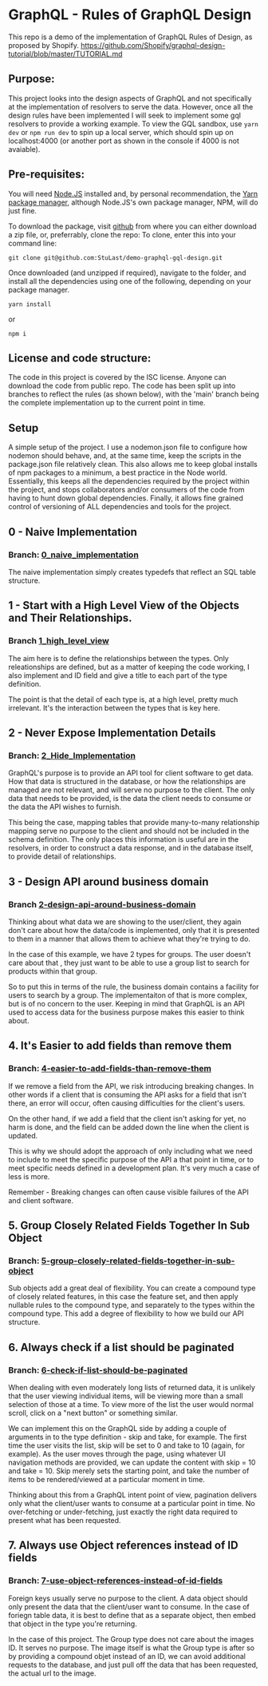 # GraphQL - Rules of GraphQL Design

This repo is a demo of the implementation of GraphQL Rules of Design, as proposed by Shopify. https://github.com/Shopify/graphql-design-tutorial/blob/master/TUTORIAL.md

## Purpose:

This project looks into the design aspects of GraphQL and not specifically at the implementation of resolvers to serve the data. However, once all the design rules have been implemented I will seek to implement some gql resolvers to provide a working example. To view the GQL sandbox, use `yarn dev` or `npm run dev` to spin up a local server, which should spin up on localhost:4000 (or another port as shown in the console if 4000 is not avaiable).

## Pre-requisites:

You will need [Node.JS](https://nodejs.org/en/) installed and, by personal recommendation, the [Yarn package manager](https://yarnpkg.com/), although Node.JS's own package manager, NPM, will do just fine.

To download the package, visit [github](https://github.com/StuLast/demo-graphql-gql-design) from where you can either download a zip file, or, preferrably, clone the repo: To clone, enter this into your command line:

`git clone git@github.com:StuLast/demo-graphql-gql-design.git`

Once downloaded (and unzipped if required), navigate to the folder, and install all the dependencies using one of the following, depending on your package manager.

`yarn install`

or

`npm i`

## License and code structure:

The code in this project is covered by the ISC license. Anyone can download the code from public repo. The code has been split up into branches to reflect the rules (as shown below), with the 'main' branch being the complete implementation up to the current point in time.

## Setup

A simple setup of the project. I use a nodemon.json file to configure how nodemon should behave, and, at the same time, keep the scripts in the package.json file relatively clean. This also allows me to keep global installs of npm packages to a minimum, a best practice in the Node world. Essentially, this keeps all the dependencies required by the project within the project, and stops collaborators and/or consumers of the code from having to hunt down global dependencies. Finally, it allows fine grained control of versioning of ALL dependencies and tools for the project.

## 0 - Naive Implementation

### Branch: [0_naive_implementation](https://github.com/StuLast/demo-graphql-gql-design/tree/0_naive_implementation)

The naive implementation simply creates typedefs that reflect an SQL table structure.

## 1 - Start with a High Level View of the Objects and Their Relationships.

### Branch [1_high_level_view](https://github.com/StuLast/demo-graphql-gql-design/tree/1_high_level_view)

The aim here is to define the relationships between the types. Only releationships are defined, but as a matter of keeping the code working, I also implement and ID field and give a title to each part of the type definition.

The point is that the detail of each type is, at a high level, pretty much irrelevant. It's the interaction between the types that is key here.

## 2 - Never Expose Implementation Details

### Branch: [2_Hide_Implementation](https://github.com/StuLast/demo-graphql-gql-design/tree/2_Hide_Implementation)

GraphQL's purpose is to provide an API tool for client software to get data. How that data is structured in the database, or how the relationships are managed are not relevant, and will serve no purpose to the client. The only data that needs to be provided, is the data the client needs to consume or the data the API wishes to furnish.

This being the case, mapping tables that provide many-to-many relationship mapping serve no purpose to the client and should not be included in the schema definition. The only places this information is useful are in the resolvers, in order to construct a data response, and in the database itself, to provide detail of relationships.

## 3 - Design API around business domain

### Branch [2-design-api-around-business-domain](https://github.com/StuLast/demo-graphql-gql-design/tree/3-design-api-around-business-domain)

Thinking about what data we are showing to the user/client, they again don't care about how the data/code is implemented, only that it is presented to them in a manner that allows them to achieve what they're trying to do.

In the case of this example, we have 2 types for groups. The user doesn't care about that , they just want to be able to use a group list to search for products within that group.

So to put this in terms of the rule, the business domain contains a facility for users to search by a group. The implementaiton of that is more complex, but is of no concern to the user. Keeping in mind that GraphQL is an API used to access data for the business purpose makes this easier to think about.

## 4. It's Easier to add fields than remove them

### Branch: [4-easier-to-add-fields-than-remove-them](https://github.com/StuLast/demo-graphql-gql-design/tree/4-easier-to-add-fields-than-remove-them)

If we remove a field from the API, we risk introducing breaking changes. In other words if a client that is consuming the API asks for a field that isn't there, an error will occur, often causing difficulties for the client's users.

On the other hand, if we add a field that the client isn't asking for yet, no harm is done, and the field can be added down the line when the client is updated.

This is why we should adopt the approach of only including what we need to include to meet the specific purpose of the API a that point in time, or to meet specific needs defined in a development plan. It's very much a case of less is more.

Remember - Breaking changes can often cause visible failures of the API and client software.

## 5. Group Closely Related Fields Together In Sub Object

### Branch: [5-group-closely-related-fields-together-in-sub-object](https://github.com/StuLast/demo-graphql-gql-design/tree/5-group-closely-related-fields-together-in-sub-object)

Sub objects add a great deal of flexibility. You can create a compound type of closely related features, in this case the feature set, and then apply nullable rules to the compound type, and separately to the types within the compound type. This add a degree of flexibility to how we build our API structure.

## 6. Always check if a list should be paginated

### Branch: [6-check-if-list-should-be-paginated](https://github.com/StuLast/demo-graphql-gql-design/tree/6-check-if-list-should-be-paginated)

When dealing with even moderately long lists of returned data, it is unlikely that the user viewing individual items, will be viewing more than a small selection of those at a time. To view more of the list the user would normal scroll, click on a "next button" or something similar.

We can implement this on the GraphQL side by adding a couple of arguments in to the type definition - skip and take, for example. The first time the user visits the list, skip will be set to 0 and take to 10 (again, for example). As the user moves through the page, using whatever UI navigation methods are provided, we can update the content with skip = 10 and take = 10. Skip merely sets the starting point, and take the number of items to be rendered/viewed at a particular moment in time.

Thinking about this from a GraphQL intent point of view, pagination delivers only what the client/user wants to consume at a particular point in time. No over-fetching or under-fetching, just exactly the right data required to present what has been requested.

## 7. Always use Object references instead of ID fields

### Branch: [7-use-object-references-instead-of-id-fields](https://github.com/StuLast/demo-graphql-gql-design/tree/7-use-object-references-instead-of-id-fields)

Foreign keys usually serve no purpose to the client. A data object should only present the data that the client/user want to consume. In the case of foriegn table data, it is best to define that as a separate object, then embed that object in the type you're returning.

In the case of this project. The Group type does not care about the images ID. It serves no purpose. The image itself is what the Group type is after so by providing a compound objet instead of an ID, we can avoid additional requests to the database, and just pull off the data that has been requested, the actual url to the image.
